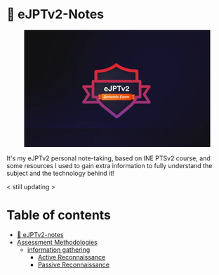# 🔗 eJPTv2-Notes

<figure><img src=".gitbook/assets/ejpt.png" alt=""><figcaption></figcaption></figure>

It's my eJPTv2 personal note-taking, based on INE PTSv2 course, and some resources I used to gain extra information to fully understand the subject and the technology behind it!



< still updating > 


# Table of contents

* [🔗 eJPTv2-notes](README.md)
* [Assessment Methodologies](assessment-methodologies/README.md)
  * [information gathering](assessment-methodologies/information-gathering/README.md)
    * [Active Reconnaissance](assessment-methodologies/assessment-methodologies-information-gathering/active-reconnaissance.md)
    * [Passive Reconnaissance](assessment-methodologies/assessment-methodologies-information-gathering/passive-reconnaissance.md)
